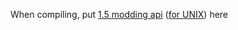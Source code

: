 When compiling, put [1.5 modding api](https://nightly.link/hk-modding/api/workflows/dotnet.yaml/master/ModdingApiWin.zip) ([for UNIX](https://nightly.link/hk-modding/api/workflows/dotnet.yaml/master/ModdingApiUnix.zip)) here